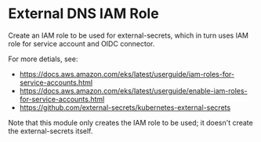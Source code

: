 # External DNS IAM Role

Create an IAM role to be used for external-secrets, which in turn uses IAM role for service account and OIDC connector.

For more detials, see:

- https://docs.aws.amazon.com/eks/latest/userguide/iam-roles-for-service-accounts.html
- https://docs.aws.amazon.com/eks/latest/userguide/enable-iam-roles-for-service-accounts.html
- https://github.com/external-secrets/kubernetes-external-secrets

Note that this module only creates the IAM role to be used; it doesn't create the external-secrets itself.
